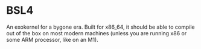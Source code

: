 # BSL4
An exokernel for a bygone era. Built for x86\_64, it should be able to compile out of the box on most
modern machines (unless you are running x86 or some ARM processor, like on an M1).

